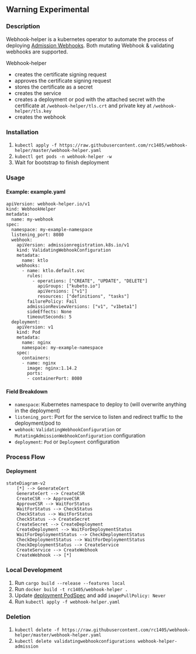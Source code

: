 ## Warning Experimental 
### Description
Webhook-helper is a kubernetes operator to automate the process of deploying [Admission Webhooks](https://kubernetes.io/docs/reference/access-authn-authz/extensible-admission-controllers/).  Both mutating Webhook & validating webhooks are supported.  

Webhook-helper 
* creates the certificate signing request
* approves the certificate signing request
* stores the certificate as a secret
* creates the service
* creates a deployment or pod with the attached secret with the certificate at `/webhook-helper/tls.crt` and private key at `/webhook-helper/tls.key`
* creates the webhook 

### Installation
1. `kubectl apply -f https://raw.githubusercontent.com/rc1405/webhook-helper/master/webhook-helper.yaml`
1. `kubectl get pods -n webhook-helper -w`
1.  Wait for bootstrap to finish deployment

### Usage
#### Example: example.yaml
```
apiVersion: webhook-helper.io/v1
kind: WebhookHelper
metadata:
  name: my-webhook
spec: 
  namespace: my-example-namespace
  listening_port: 8080
  webhook:
    apiVersion: admissionregistration.k8s.io/v1
    kind: ValidatingWebhookConfiguration
    metadata:
      name: ktlo
    webhooks:
      - name: ktlo.default.svc
        rules:
          - operations: ["CREATE", "UPDATE", "DELETE"]
            apiGroups: ["kubeto.io"]
            apiVersions: ["v1"]
            resources: ["definitions", "tasks"]
        failurePolicy: Fail
        admissionReviewVersions: ["v1", "v1beta1"]
        sideEffects: None
        timeoutSeconds: 5
  deployment:
    apiVersion: v1
    kind: Pod
    metadata:
      name: nginx
      namespace: my-example-namespace
    spec:
      containers:
      - name: nginx
        image: nginx:1.14.2
        ports:
        - containerPort: 8080
```
#### Field Breakdown
* `namespace`: Kubernetes namespace to deploy to (will overwrite anything in the deployment)
* `listening_port`: Port for the service to listen and redirect traffic to the deployment/pod to
* `webhook`: `ValidatingWebhookConfiguration` or `MutatingAdmissionWebhookConfiguration` configuration
* `deployment`: `Pod` or `Deployment` configuration

### Process Flow
#### Deployment
```mermaid
stateDiagram-v2
    [*] --> GenerateCert
    GenerateCert --> CreateCSR
    CreateCSR --> ApproveCSR
    ApproveCSR --> WaitForStatus
    WaitForStatus --> CheckStatus
    CheckStatus --> WaitForStatus
    CheckStatus --> CreateSecret
    CreateSecret --> CreateDeployment
    CreateDeployment --> WaitForDeploymentStatus
    WaitForDeploymentStatus --> CheckDeploymentStatus
    CheckDeploymentStatus --> WaitForDeploymentStatus
    CheckDeploymentStatus --> CreateService
    CreateService --> CreateWebhook
    CreateWebhook --> [*]
```

### Local Development
1. Run `cargo build --release --features local`
1. Run `docker build -t rc1405/webhook-helper .`
1. Update [deployment PodSpec](webhook-helper.yaml) and add `imagePullPolicy: Never`
1. Run `kubectl apply -f webhook-helper.yaml`

### Deletion
1. `kubectl delete -f https://raw.githubusercontent.com/rc1405/webhook-helper/master/webhook-helper.yaml`
1. `kubectl delete validatingwebhookconfigurations webhook-helper-admission`